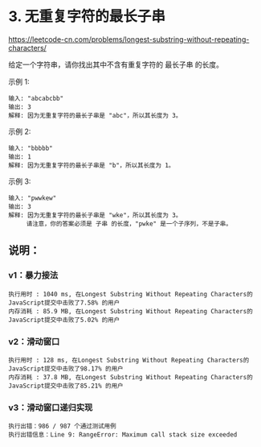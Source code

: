 # 3. 无重复字符的最长子串

https://leetcode-cn.com/problems/longest-substring-without-repeating-characters/

给定一个字符串，请你找出其中不含有重复字符的 最长子串 的长度。

示例 1:

```
输入: "abcabcbb"
输出: 3
解释: 因为无重复字符的最长子串是 "abc"，所以其长度为 3。
```

示例 2:

```
输入: "bbbbb"
输出: 1
解释: 因为无重复字符的最长子串是 "b"，所以其长度为 1。
```

示例 3:

```
输入: "pwwkew"
输出: 3
解释: 因为无重复字符的最长子串是 "wke"，所以其长度为 3。
     请注意，你的答案必须是 子串 的长度，"pwke" 是一个子序列，不是子串。
```

## 说明：

### v1：暴力接法

```
执行用时 : 1040 ms, 在Longest Substring Without Repeating Characters的JavaScript提交中击败了7.58% 的用户
内存消耗 : 85.9 MB, 在Longest Substring Without Repeating Characters的JavaScript提交中击败了5.02% 的用户
```

### v2：滑动窗口

```
执行用时 : 128 ms, 在Longest Substring Without Repeating Characters的JavaScript提交中击败了98.17% 的用户
内存消耗 : 37.8 MB, 在Longest Substring Without Repeating Characters的JavaScript提交中击败了85.21% 的用户
```

### v3：滑动窗口递归实现

```
执行出错：986 / 987 个通过测试用例
执行出错信息：Line 9: RangeError: Maximum call stack size exceeded
```
